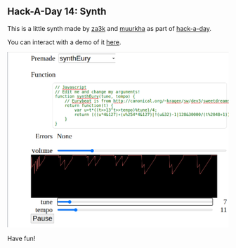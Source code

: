 ## Hack-A-Day 14: Synth

This is a little synth made by [za3k](https://za3k.com) and [muurkha](http://canonical.org/~kragen/) as part of [hack-a-day](https://za3k.com/hackaday).

You can interact with a demo of it [here](https://za3k.github.io/ha3k-14-synth/).

[![Screenshot of synth and oscilloscope](screenshot.png)](https://za3k.github.io/ha3k-14-synth/)

Have fun!

